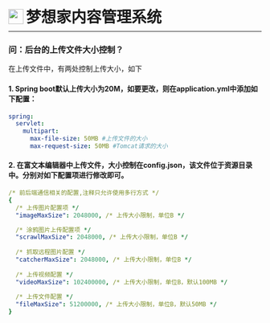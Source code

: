<div style="display: flex;">
	<img src="https://oss.iteachyou.cc/logo.png" height="30" />
	<div style="margin-left: 5px; font-size: 30px; line-height: 30px; font-weight: bold;">梦想家内容管理系统</div>
</div>

----------
### 问：后台的上传文件大小控制？
在上传文件中，有两处控制上传大小，如下
#### 1. Spring boot默认上传大小为20M，如要更改，则在application.yml中添加如下配置：

```yaml
spring: 
  servlet:
    multipart:
      max-file-size: 50MB #上传文件的大小
      max-request-size: 50MB #Tomcat请求的大小
```
#### 2. 在富文本编辑器中上传文件，大小控制在config.json，该文件位于资源目录中。分别对如下配置项进行修改即可。

```yaml
/* 前后端通信相关的配置,注释只允许使用多行方式 */
{
  /* 上传图片配置项 */
  "imageMaxSize": 2048000, /* 上传大小限制，单位B */

  /* 涂鸦图片上传配置项 */
  "scrawlMaxSize": 2048000, /* 上传大小限制，单位B */
    
  /* 抓取远程图片配置 */
  "catcherMaxSize": 2048000, /* 上传大小限制，单位B */
    
  /* 上传视频配置 */
  "videoMaxSize": 102400000, /* 上传大小限制，单位B，默认100MB */
    
  /* 上传文件配置 */
  "fileMaxSize": 51200000, /* 上传大小限制，单位B，默认50MB */
}
```
